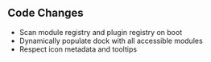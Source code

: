 ## Code Changes

- Scan module registry and plugin registry on boot
- Dynamically populate dock with all accessible modules
- Respect icon metadata and tooltips
